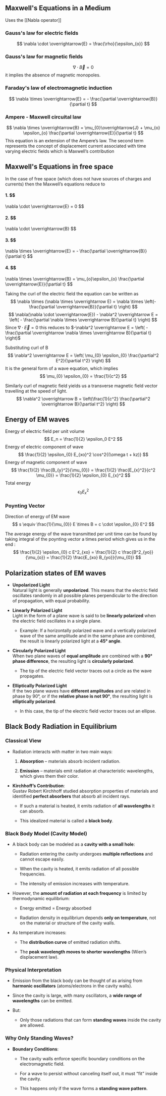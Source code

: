 ## Maxwell's Equations in a Medium
Uses the  [[Nabla operator]]

### **Gauss's law for electric fields**
$$
\nabla \cdot \overrightarrow{E} = \frac{\rho}{\epsilon_{o}}
$$
###  **Gauss's law for magnetic fields**
$$
\nabla \cdot \overrightarrow{B} = 0
$$
it implies the absence of magnetic monopoles.

### **Faraday's law of electromagnetic induction**
$$
\nabla \times \overrightarrow{E} = - \frac{\partial \overrightarrow{B}}{\partial t}
$$
### **Ampere - Maxwell circuital law**
$$
\nabla \times \overrightarrow{B} = \mu_{0}\overrightarrow{J} + \mu_{o} \epsilon_{o} \frac{\partial \overrightarrow{E}}{\partial t}
$$
This equation is an extension of the Ampere’s law. The second term represents the concept of
displacement current associated with time varying electric fields which is Maxwell’s contribution
## Maxwell's Equations in free space
In the case of free space (which does not have sources of charges and currents) then the
Maxwell’s equations reduce to
#### 1. $$
\nabla \cdot \overrightarrow{E} = 0
$$
#### 2. $$
\nabla \cdot \overrightarrow{B}
$$
#### 3. $$
\nabla \times \overrightarrow{E} = - \frac{\partial \overrightarrow{B}}{\partial  t}
$$
#### 4. $$
\nabla \times \overrightarrow{B} = \mu_{o}\epsilon_{o} \frac{\partial \overrightarrow{E}}{\partial t}
$$

Taking the curl of the electric field the equation can be written as
$$
\nabla \times (\nabla \times \overrightarrow E) = \nabla \times \left(- \frac{\partial \overrightarrow{B}}{\partial t} \right)
$$
$$
\nabla(\nabla \cdot \overrightarrow{E}) - \nabla^2 \overrightarrow E = \left( - \frac{\partial \nabla \times \overrightarrow B}{\partial t} \right)
$$
Since $\nabla \cdot \overrightarrow E = 0$ this reduces to $-\nabla^2 \overrightarrow E = \left( -\frac{\partial \overrightarrow \nabla \times \overrightarrow B}{\partial t} \right)$ 

Substituting curl of B
$$
\nabla^2 \overrightarrow E = \left( \mu_{0} \epsilon_{0} \frac{\partial^2 E^2}{\partial t^2} \right)
$$
It is the general form of a wave equation, which implies
$$
\mu_{0} \epsilon_{0} = \frac{1}{c^2}
$$

Similarly curl of magnetic  field yields us  a transverse magnetic field vector travelling at the speed of light.
$$
\nabla^2 \overrightarrow B = \left(\frac{1}{c^2} \frac{\partial^2 \overrightarrow B}{\partial t^2} \right)
$$

## Energy of EM waves
Energy of electric field per unit volume
$$
E_n = \frac{1}{2} \epsilon_0 E^2
$$
Energy of electric component of wave
$$
\frac{1}{2} \epsilon_{0} E_{xo}^2 \cos^2{(\omega t + kz)}
$$
Energy of magnetic component of wave
$$
\frac{1}{2} \frac{B_{y}^2}{\mu_{0}} = \frac{1}{2} \frac{E_{x}^2}{c^2 \mu_{0}} = \frac{1}{2} \epsilon_{0} E_{x}^2
$$
Total energy
$$
\epsilon_{0} E_{x}^2
$$
### **Poynting Vector**
Direction of energy of EM wave
$$
s \equiv \frac{1}{\mu_{0}} E \times B = c \cdot \epsilon_{0} E^2
$$

The average energy of the wave transmitted per unit time can be found by taking integral of the poynting vector a times period which gives us in the end :
$$
\frac{1}{2} \epsilon_{0} c E^2_{xo} = \frac{1}{2} c \frac{B^2_{yo}}{\mu_{o}} = \frac{1}{2} \frac{E_{xo} B_{yo}}{\mu_{0}}
$$
## Polarization states of EM waves
- **Unpolarized Light**  
    Natural light is generally **unpolarized**. This means that the electric field oscillates randomly in all possible planes perpendicular to the direction of propagation, with equal probability.
    
- **Linearly Polarized Light**  
    Light in the form of a plane wave is said to be **linearly polarized** when the electric field oscillates in a single plane.
    
    - Example: If a horizontally polarized wave and a vertically polarized wave of the same amplitude and in the same phase are combined, the result is linearly polarized light at a **45° angle**.
    
- **Circularly Polarized Light**  
    When two plane waves of **equal amplitude** are combined with a **90° phase difference**, the resulting light is **circularly polarized**.
    
    - The tip of the electric field vector traces out a circle as the wave propagates.
    
- **Elliptically Polarized Light**  
    If the two plane waves have **different amplitudes** and are related in phase by 90°, or if the **relative phase is not 90°**, the resulting light is **elliptically polarized**.
    
    - In this case, the tip of the electric field vector traces out an ellipse.
## Black Body Radiation in Equilibrium

### Classical View

- Radiation interacts with matter in two main ways:
    
    1. **Absorption** – materials absorb incident radiation.
        
    2. **Emission** – materials emit radiation at characteristic wavelengths, which gives them their color.
        
- **Kirchhoff’s Contribution**:  
    Gustav Robert Kirchhoff studied absorption properties of materials and identified **perfect absorbers** that absorb all incident rays.
    
    - If such a material is heated, it emits radiation of **all wavelengths** it can absorb.
        
    - This idealized material is called a **black body**.
        

### Black Body Model (Cavity Model)

- A black body can be modeled as a **cavity with a small hole**:
    
    - Radiation entering the cavity undergoes **multiple reflections** and cannot escape easily.
        
    - When the cavity is heated, it emits radiation of all possible frequencies.
        
    - The intensity of emission increases with temperature.
        
- However, the **amount of radiation at each frequency** is limited by thermodynamic equilibrium:
    
    - Energy emitted = Energy absorbed
        
    - Radiation density in equilibrium depends **only on temperature**, not on the material or structure of the cavity walls.
        
- As temperature increases:
    
    - The **distribution curve** of emitted radiation shifts.
        
    - The **peak wavelength moves to shorter wavelengths** (Wien’s displacement law).
        

### Physical Interpretation

- Emission from the black body can be thought of as arising from **harmonic oscillators** (atoms/electrons in the cavity walls).
    
- Since the cavity is large, with many oscillators, a **wide range of wavelengths** can be emitted.
    
- But:
    
    - Only those radiations that can form **standing waves** inside the cavity are allowed.

### Why Only Standing Waves?

- **Boundary Conditions**:
    
    - The cavity walls enforce specific boundary conditions on the electromagnetic field.
        
    - For a wave to persist without canceling itself out, it must “fit” inside the cavity.
        
    - This happens only if the wave forms a **standing wave pattern**.

